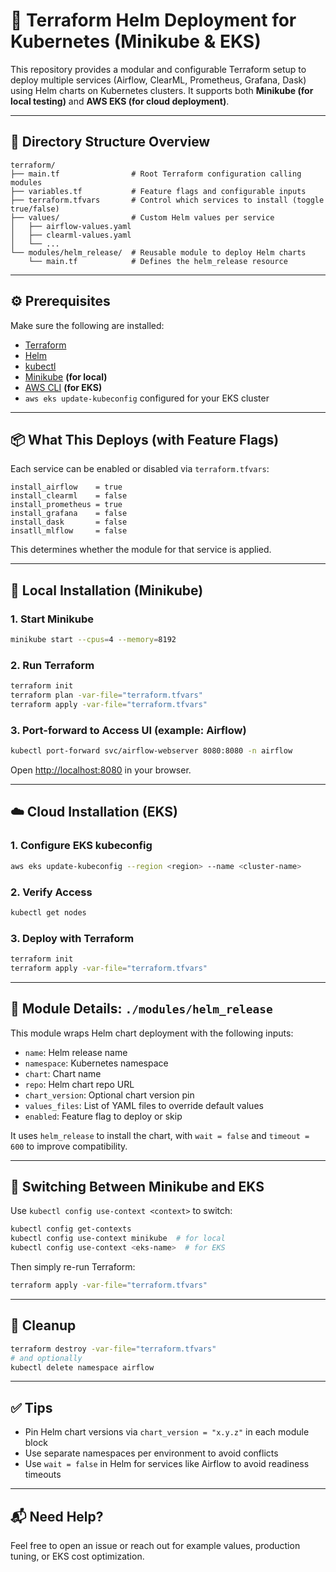 # 🚀 Terraform Helm Deployment for Kubernetes (Minikube & EKS)

This repository provides a modular and configurable Terraform setup to deploy multiple services (Airflow, ClearML, Prometheus, Grafana, Dask) using Helm charts on Kubernetes clusters. It supports both **Minikube (for local testing)** and **AWS EKS (for cloud deployment)**.

---

## 📁 Directory Structure Overview

```
terraform/
├── main.tf                # Root Terraform configuration calling modules
├── variables.tf           # Feature flags and configurable inputs
├── terraform.tfvars       # Control which services to install (toggle true/false)
├── values/                # Custom Helm values per service
│   ├── airflow-values.yaml
│   ├── clearml-values.yaml
│   └── ...
└── modules/helm_release/  # Reusable module to deploy Helm charts
    └── main.tf            # Defines the helm_release resource
```

---

## ⚙️ Prerequisites

Make sure the following are installed:

* [Terraform](https://developer.hashicorp.com/terraform/downloads)
* [Helm](https://helm.sh/docs/intro/install/)
* [kubectl](https://kubernetes.io/docs/tasks/tools/)
* [Minikube](https://minikube.sigs.k8s.io/docs/start/) **(for local)**
* [AWS CLI](https://docs.aws.amazon.com/cli/latest/userguide/install-cliv2.html) **(for EKS)**
* `aws eks update-kubeconfig` configured for your EKS cluster

---

## 📦 What This Deploys (with Feature Flags)

Each service can be enabled or disabled via `terraform.tfvars`:

```hcl
install_airflow    = true
install_clearml    = false
install_prometheus = true
install_grafana    = false
install_dask       = false
insatll_mlflow     = false
```

This determines whether the module for that service is applied.

---

## 🧪 Local Installation (Minikube)

### 1. Start Minikube

```bash
minikube start --cpus=4 --memory=8192
```

### 2. Run Terraform

```bash
terraform init
terraform plan -var-file="terraform.tfvars"
terraform apply -var-file="terraform.tfvars"
```

### 3. Port-forward to Access UI (example: Airflow)

```bash
kubectl port-forward svc/airflow-webserver 8080:8080 -n airflow
```

Open [http://localhost:8080](http://localhost:8080) in your browser.

---

## ☁️ Cloud Installation (EKS)

### 1. Configure EKS kubeconfig

```bash
aws eks update-kubeconfig --region <region> --name <cluster-name>
```

### 2. Verify Access

```bash
kubectl get nodes
```

### 3. Deploy with Terraform

```bash
terraform init
terraform apply -var-file="terraform.tfvars"
```

---

## 🧾 Module Details: `./modules/helm_release`

This module wraps Helm chart deployment with the following inputs:

* `name`: Helm release name
* `namespace`: Kubernetes namespace
* `chart`: Chart name
* `repo`: Helm chart repo URL
* `chart_version`: Optional chart version pin
* `values_files`: List of YAML files to override default values
* `enabled`: Feature flag to deploy or skip

It uses `helm_release` to install the chart, with `wait = false` and `timeout = 600` to improve compatibility.

---

## 🔁 Switching Between Minikube and EKS

Use `kubectl config use-context <context>` to switch:

```bash
kubectl config get-contexts
kubectl config use-context minikube  # for local
kubectl config use-context <eks-name>  # for EKS
```

Then simply re-run Terraform:

```bash
terraform apply -var-file="terraform.tfvars"
```

---

## 🧹 Cleanup

```bash
terraform destroy -var-file="terraform.tfvars"
# and optionally
kubectl delete namespace airflow
```

---

## ✅ Tips

* Pin Helm chart versions via `chart_version = "x.y.z"` in each module block
* Use separate namespaces per environment to avoid conflicts
* Use `wait = false` in Helm for services like Airflow to avoid readiness timeouts

---

## 📬 Need Help?

Feel free to open an issue or reach out for example values, production tuning, or EKS cost optimization.
